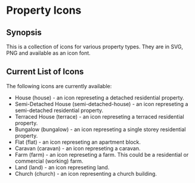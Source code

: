 # Property Icons
## Synopsis
This is a collection of icons for various property types. They are in SVG, PNG and available as an icon font.
## Current List of Icons
The following icons are currently available:
* House (house) - an icon represeting a detached residential property.
* Semi-Detached House (semi-detached-house) - an icon represeting a semi-detached residential property.
* Terraced House (terrace) - an icon represeting a terraced residential property.
* Bungalow (bungalow) - an icon represeting a single storey residential property.
* Flat (flat) - an icon represeting an apartment block.
* Caravan (caravan) - an icon represeting a caravan.
* Farm (farm) - an icon represeting a farm. This could be a residential or commercial (working) farm.
* Land (land) - an icon represeting land.
* Church (church) - an icon representing a church building.
